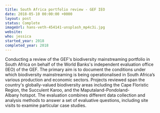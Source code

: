 ```yaml
---
title: South Africa portfolio review - GEF IEO
date: 2018-05-10 00:00:00 +0000
layout: post
status: Complete
imageUrl: hans-veth-454141-unsplash_mp4c3i.jpg
website:
who: jessica
started_year: 2018
completed_year: 2018
---
```


Conducting a review of the GEF's biodiversity mainstreaming portfolio in South Africa on behalf of the World Banks's independent evaluation office (IEO) of the GEF. The primary aim is to document the conditions under which biodiversity mainstreaming is being operationalised in South Africa’s various production and economic sectors. Projects reviewed span the country's globally-valued biodiversity areas including the Cape Floristic Region, the Succulent Karoo, and the Maputaland-Pondoland-Albany hotspot. The evaluation combines different data collection and analysis methods to answer a set of evaluative questions, including site visits to examine particular case studies. 
